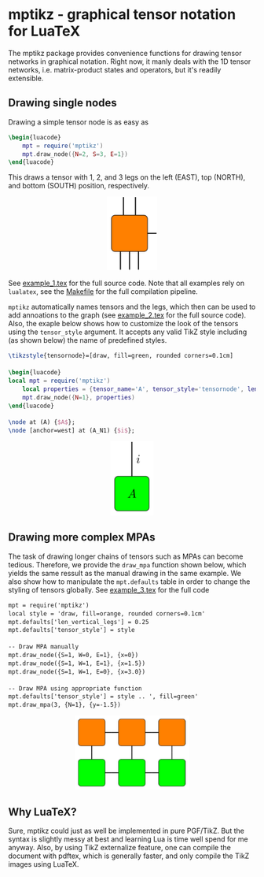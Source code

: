 mptikz - graphical tensor notation for LuaTeX
=============================================

The mptikz package provides convenience functions for drawing tensor networks in graphical notation.
Right now, it manly deals with the 1D tensor networks, i.e. matrix-product states and operators, but it's readily extensible.

## Drawing single nodes

Drawing a simple tensor node is as easy as

```latex
\begin{luacode}
    mpt = require('mptikz')
    mpt.draw_node({N=2, S=3, E=1})
\end{luacode}
```

This draws a tensor with 1, 2, and 3 legs on the left (EAST), top (NORTH), and bottom (SOUTH) position, respectively.

<p align='center'>
	<img height='150' src='img/example_1.svg'>
</p>

See [example_1.tex](example_1.tex) for the full source code.
Note that all examples rely on `lualatex`, see the [Makefile](Makefile) for the full compilation pipeline.

`mptikz` automatically names tensors and the legs, which then can be used to add annoations to the graph (see [example_2.tex](example_2.tex) for the full source code).
Also, the exaple below shows how to customize the look of the tensors using the `tensor_style` argument.
It accepts any valid TikZ style including (as shown below) the name of predefined styles.

```latex
\tikzstyle{tensornode}=[draw, fill=green, rounded corners=0.1cm]

\begin{luacode}
local mpt = require('mptikz')
    local properties = {tensor_name='A', tensor_style='tensornode', len_vertical_legs=1}
    mpt.draw_node({N=1}, properties)
\end{luacode}

\node at (A) {$A$};
\node [anchor=west] at (A_N1) {$i$};
```

<p align='center'>
	<img height='150' src='img/example_2.svg'>
</p>


## Drawing more complex MPAs

The task of drawing longer chains of tensors such as MPAs can become tedious.
Therefore, we provide the `draw_mpa` function shown below, which yields the same ressult as the manual drawing in the same example.
We also show how to manipulate the `mpt.defaults` table in order to change the styling of tensors globally.
See [example_3.tex](example_3.tex) for the full code

```latex
mpt = require('mptikz')
local style = 'draw, fill=orange, rounded corners=0.1cm'
mpt.defaults['len_vertical_legs'] = 0.25
mpt.defaults['tensor_style'] = style

-- Draw MPA manually
mpt.draw_node({S=1, W=0, E=1}, {x=0})
mpt.draw_node({S=1, W=1, E=1}, {x=1.5})
mpt.draw_node({S=1, W=1, E=0}, {x=3.0})

-- Draw MPA using appropriate function
mpt.defaults['tensor_style'] = style .. ', fill=green'
mpt.draw_mpa(3, {N=1}, {y=-1.5})
```

<p align='center'>
	<img height='150' src='img/example_3.svg'>
</p>

## Why LuaTeX?

Sure, mptikz could just as well be implemented in pure PGF/TikZ.
But the syntax is slightly messy at best and learning Lua is time well spend for me anyway.
Also, by using TikZ externalize feature, one can compile the document with pdftex, which is generally faster, and only compile the TikZ images using LuaTeX.

